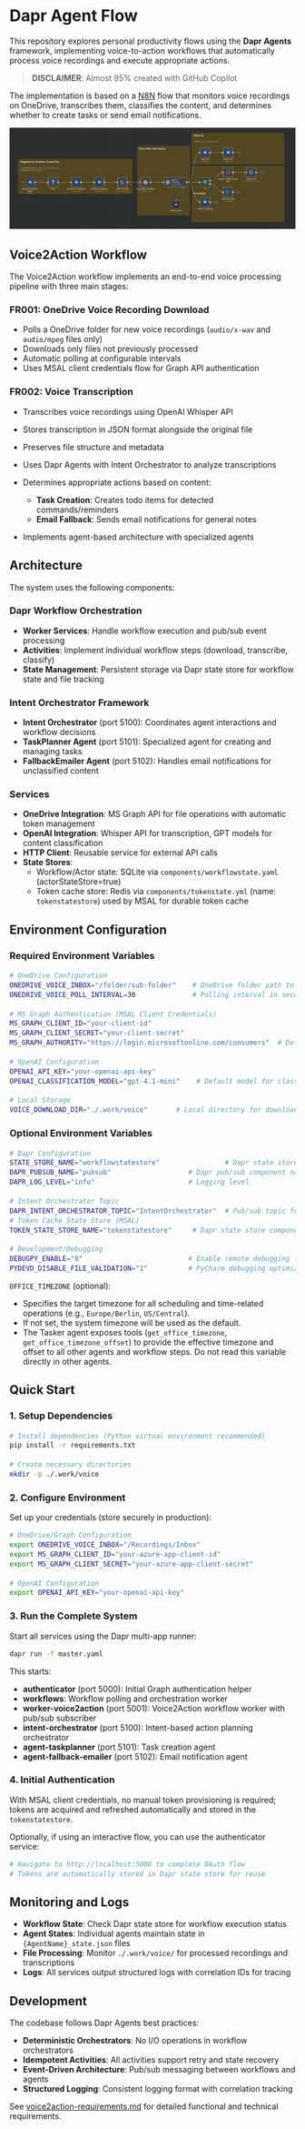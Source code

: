 
# Dapr Agent Flow

This repository explores personal productivity flows using the **Dapr Agents** framework, implementing voice-to-action workflows that automatically process voice recordings and execute appropriate actions.

> **DISCLAIMER**: Almost 95% created with GitHub Copilot

The implementation is based on a [N8N](https://n8n.io) flow that monitors voice recordings on OneDrive, transcribes them, classifies the content, and determines whether to create tasks or send email notifications.

![](images/original-n8n-flow.png)

## Voice2Action Workflow

The Voice2Action workflow implements an end-to-end voice processing pipeline with three main stages:

### FR001: OneDrive Voice Recording Download
- Polls a OneDrive folder for new voice recordings (`audio/x-wav` and `audio/mpeg` files only)
- Downloads only files not previously processed
- Automatic polling at configurable intervals
- Uses MSAL client credentials flow for Graph API authentication

### FR002: Voice Transcription  
- Transcribes voice recordings using OpenAI Whisper API
- Stores transcription in JSON format alongside the original file
- Preserves file structure and metadata

- Uses Dapr Agents with Intent Orchestrator to analyze transcriptions
- Determines appropriate actions based on content:
  - **Task Creation**: Creates todo items for detected commands/reminders
  - **Email Fallback**: Sends email notifications for general notes
- Implements agent-based architecture with specialized agents


## Architecture

The system uses the following components:

### Dapr Workflow Orchestration
- **Worker Services**: Handle workflow execution and pub/sub event processing
- **Activities**: Implement individual workflow steps (download, transcribe, classify)
- **State Management**: Persistent storage via Dapr state store for workflow state and file tracking

### Intent Orchestrator Framework
- **Intent Orchestrator** (port 5100): Coordinates agent interactions and workflow decisions  
- **TaskPlanner Agent** (port 5101): Specialized agent for creating and managing tasks
- **FallbackEmailer Agent** (port 5102): Handles email notifications for unclassified content

### Services
- **OneDrive Integration**: MS Graph API for file operations with automatic token management
- **OpenAI Integration**: Whisper API for transcription, GPT models for content classification
- **HTTP Client**: Reusable service for external API calls
- **State Stores**:
  - Workflow/Actor state: SQLite via `components/workflowstate.yaml` (actorStateStore=true)
  - Token cache store: Redis via `components/tokenstate.yml` (name: `tokenstatestore`) used by MSAL for durable token cache

## Environment Configuration

### Required Environment Variables

```bash
# OneDrive Configuration
ONEDRIVE_VOICE_INBOX="/folder/sub-folder"    # OneDrive folder path to monitor
ONEDRIVE_VOICE_POLL_INTERVAL=30              # Polling interval in seconds (min: 5)

# MS Graph Authentication (MSAL Client Credentials)
MS_GRAPH_CLIENT_ID="your-client-id"
MS_GRAPH_CLIENT_SECRET="your-client-secret"
MS_GRAPH_AUTHORITY="https://login.microsoftonline.com/consumers"  # Default

# OpenAI Configuration  
OPENAI_API_KEY="your-openai-api-key"
OPENAI_CLASSIFICATION_MODEL="gpt-4.1-mini"    # Default model for classification

# Local Storage
VOICE_DOWNLOAD_DIR="./.work/voice"       # Local directory for downloads
```

### Optional Environment Variables

```bash
# Dapr Configuration
STATE_STORE_NAME="workflowstatestore"                # Dapr state store component name
DAPR_PUBSUB_NAME="pubsub"                   # Dapr pub/sub component name
DAPR_LOG_LEVEL="info"                       # Logging level

# Intent Orchestrator Topic
DAPR_INTENT_ORCHESTRATOR_TOPIC="IntentOrchestrator"  # Pub/sub topic for intent orchestrator
# Token Cache State Store (MSAL)
TOKEN_STATE_STORE_NAME="tokenstatestore"     # Dapr state store component name for token cache

# Development/Debugging
DEBUGPY_ENABLE="0"                          # Enable remote debugging (1/0)
PYDEVD_DISABLE_FILE_VALIDATION="1"          # PyCharm debugging optimization
```

`OFFICE_TIMEZONE` (optional):

- Specifies the target timezone for all scheduling and time-related operations (e.g., `Europe/Berlin`, `US/Central`).
- If not set, the system timezone will be used as the default.
- The Tasker agent exposes tools (`get_office_timezone`, `get_office_timezone_offset`) to provide the effective timezone and offset to all other agents and workflow steps. Do not read this variable directly in other agents.


## Quick Start

### 1. Setup Dependencies

```bash
# Install dependencies (Python virtual environment recommended)
pip install -r requirements.txt

# Create necessary directories
mkdir -p ./.work/voice
```

### 2. Configure Environment

Set up your credentials (store securely in production):

```bash
# OneDrive/Graph Configuration  
export ONEDRIVE_VOICE_INBOX="/Recordings/Inbox"
export MS_GRAPH_CLIENT_ID="your-azure-app-client-id"
export MS_GRAPH_CLIENT_SECRET="your-azure-app-client-secret"

# OpenAI Configuration
export OPENAI_API_KEY="your-openai-api-key"
```

### 3. Run the Complete System

Start all services using the Dapr multi-app runner:

```bash
dapr run -f master.yaml
```

This starts:
- **authenticator** (port 5000): Initial Graph authentication helper
- **workflows**: Workflow polling and orchestration worker  
- **worker-voice2action** (port 5001): Voice2Action workflow worker with pub/sub subscriber
- **intent-orchestrator** (port 5100): Intent-based action planning orchestrator
- **agent-taskplanner** (port 5101): Task creation agent
- **agent-fallback-emailer** (port 5102): Email notification agent

### 4. Initial Authentication

With MSAL client credentials, no manual token provisioning is required; tokens are acquired and refreshed automatically and stored in the `tokenstatestore`.

Optionally, if using an interactive flow, you can use the authenticator service:
```bash
# Navigate to http://localhost:5000 to complete OAuth flow
# Tokens are automatically stored in Dapr state store for reuse
```

## Monitoring and Logs

- **Workflow State**: Check Dapr state store for workflow execution status
- **Agent States**: Individual agents maintain state in `{AgentName}_state.json` files
- **File Processing**: Monitor `./.work/voice/` for processed recordings and transcriptions
- **Logs**: All services output structured logs with correlation IDs for tracing

## Development

The codebase follows Dapr Agents best practices:
- **Deterministic Orchestrators**: No I/O operations in workflow orchestrators
- **Idempotent Activities**: All activities support retry and state recovery
- **Event-Driven Architecture**: Pub/sub messaging between workflows and agents
- **Structured Logging**: Consistent logging format with correlation tracking

See [voice2action-requirements.md](./voice2action-requirements.md) for detailed functional and technical requirements.

